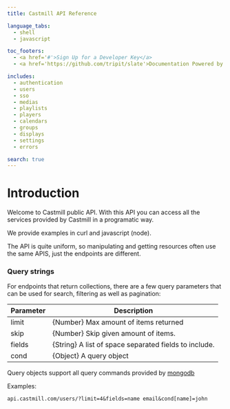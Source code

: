 ```yaml
---
title: Castmill API Reference

language_tabs:
  - shell
  - javascript

toc_footers:
  - <a href='#'>Sign Up for a Developer Key</a>
  - <a href='https://github.com/tripit/slate'>Documentation Powered by Slate</a>

includes:
  - authentication
  - users
  - sso
  - medias
  - playlists
  - players
  - calendars
  - groups
  - displays
  - settings
  - errors

search: true
---
```


# Introduction

Welcome to Castmill public API. With this API you can access all the services provided
by Castmill in a programatic way.

We provide examples in curl and javascript (node).

The API is quite uniform, so manipulating and getting resources often use the same APIS, just
the endpoints are different.

### Query strings

For endpoints that return collections, there are a few query parameters that can be used
for search, filtering as well as pagination:

Parameter | Description
--------- | -----------
limit | {Number} Max amount of items returned
skip | {Number} Skip given amount of items.
fields | {String} A list of space separated fields to include.
cond | {Object} A query object

Query objects support all query commands provided by
[mongodb](https://docs.mongodb.org/manual/tutorial/query-documents/)

Examples:

`api.castmill.com/users/?limit=4&fields=name email&cond[name]=john`

